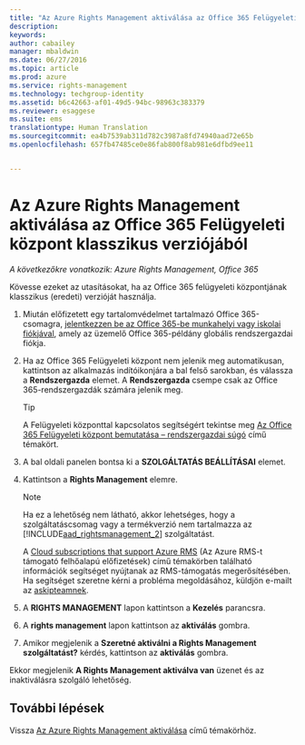 ```yaml
---
title: "Az Azure Rights Management aktiválása az Office 365 Felügyeleti központ klasszikus verziójából | Azure RMS"
description: 
keywords: 
author: cabailey
manager: mbaldwin
ms.date: 06/27/2016
ms.topic: article
ms.prod: azure
ms.service: rights-management
ms.technology: techgroup-identity
ms.assetid: b6c42663-af01-49d5-94bc-98963c383379
ms.reviewer: esaggese
ms.suite: ems
translationtype: Human Translation
ms.sourcegitcommit: ea4b7539ab311d782c3987a8fd74940aad72e65b
ms.openlocfilehash: 657fb47485ce0e86fab800f8ab981e6dfbd9ee11


---
```


# Az Azure Rights Management aktiválása az Office 365 Felügyeleti központ klasszikus verziójából

*A következőkre vonatkozik: Azure Rights Management, Office 365*


Kövesse ezeket az utasításokat, ha az Office 365 felügyeleti központjának klasszikus (eredeti) verzióját használja.

1. Miután előfizetett egy tartalomvédelmet tartalmazó Office 365-csomagra, [jelentkezzen be az Office 365-be munkahelyi vagy iskolai fiókjával](https://portal.office.com/), amely az üzemelő Office 365-példány globális rendszergazdai fiókja.

2. Ha az Office 365 Felügyeleti központ nem jelenik meg automatikusan, kattintson az alkalmazás indítóikonjára a bal felső sarokban, és válassza a **Rendszergazda** elemet. A **Rendszergazda** csempe csak az Office 365-rendszergazdák számára jelenik meg.

    > [!TIP]
    > A Felügyeleti központtal kapcsolatos segítségért tekintse meg [Az Office 365 Felügyeleti központ bemutatása – rendszergazdai súgó](https://support.office.com/article/About-the-Office-365-admin-center-Admin-Help-58537702-d421-4d02-8141-e128e3703547) című témakört.

3. A bal oldali panelen bontsa ki a **SZOLGÁLTATÁS BEÁLLÍTÁSAI** elemet.

4.  Kattintson a **Rights Management** elemre.

    > [!NOTE]
    >Ha ez a lehetőség nem látható, akkor lehetséges, hogy a szolgáltatáscsomag vagy a termékverzió nem tartalmazza az [!INCLUDE[aad_rightsmanagement_2](../includes/aad_rightsmanagement_2_md.md)] szolgáltatást.
    >
    >A [Cloud subscriptions that support Azure RMS](../get-started/requirements-subscriptions.md) (Az Azure RMS-t támogató felhőalapú előfizetések) című témakörben található információk segítséget nyújtanak az RMS-támogatás megerősítésében. Ha segítséget szeretne kérni a probléma megoldásához, küldjön e-mailt az [askipteamnek](mailto:askipteam?subject=I%20cannot%20activate%20RMS).

5. A **RIGHTS MANAGEMENT** lapon kattintson a **Kezelés** parancsra.

6. A **rights management** lapon kattintson az **aktiválás** gombra.

7. Amikor megjelenik a **Szeretné aktiválni a Rights Management szolgáltatást?** kérdés, kattintson az **aktiválás** gombra.

Ekkor megjelenik **A Rights Management aktiválva van** üzenet és az inaktiválásra szolgáló lehetőség.

## További lépések
Vissza [Az Azure Rights Management aktiválása](activate-service.md) című témakörhöz.


<!--HONumber=Jun16_HO4-->


